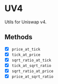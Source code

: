 # UV4

Utils for Uniswap v4.

## Methods

- [x] `price_at_tick`
- [x] `tick_at_price`
- [x] `sqrt_ratio_at_tick`
- [x] `tick_at_sqrt_ratio`
- [x] `sqrt_ratio_at_price`
- [x] `price_at_sqrt_ratio`
